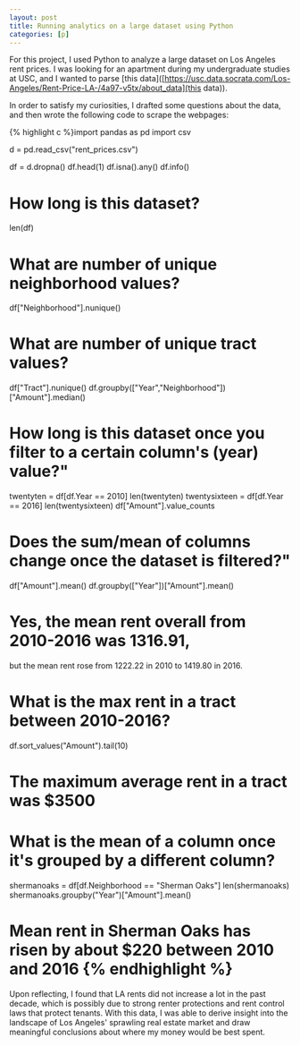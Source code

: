 ```yaml
---
layout: post
title: Running analytics on a large dataset using Python
categories: [p]
---
```


For this project, I used Python to analyze a large dataset on Los Angeles rent prices. I was looking for an apartment during my undergraduate studies at USC, and I wanted to parse [this data]([https://usc.data.socrata.com/Los-Angeles/Rent-Price-LA-/4a97-v5tx/about_data](this data)).

In order to satisfy my curiosities, I drafted some questions about the data, and then wrote the following code to scrape the webpages:

{% highlight c %}import pandas as pd
import csv

d = pd.read_csv("rent_prices.csv")

df = d.dropna()
df.head(1)
df.isna().any()
df.info()

# How long is this dataset?
len(df)

# What are number of unique neighborhood values?
df["Neighborhood"].nunique()

# What are number of unique tract values?
df["Tract"].nunique()
df.groupby(["Year","Neighborhood"])["Amount"].median()

# How long is this dataset once you filter to a certain column's (year) value?"
twentyten = df[df.Year == 2010]
len(twentyten)
twentysixteen = df[df.Year == 2016]
len(twentysixteen)
df["Amount"].value_counts
  
# Does the sum/mean of columns change once the dataset is filtered?"
df["Amount"].mean()
df.groupby(["Year"])["Amount"].mean()

# Yes, the mean rent overall from 2010-2016 was 1316.91, 
but the mean rent rose from 1222.22 in 2010 to 1419.80 in 2016.

# What is the max rent in a tract between 2010-2016?
   
df.sort_values("Amount").tail(10)

# The maximum average rent in a tract was $3500
# What is the mean of a column once it's grouped by a different column? 

shermanoaks = df[df.Neighborhood == "Sherman Oaks"]
len(shermanoaks)
shermanoaks.groupby("Year")["Amount"].mean()

# Mean rent in Sherman Oaks has risen by about $220 between 2010 and 2016 {% endhighlight %}

Upon reflecting, I found that LA rents did not increase a lot in the past decade, which is possibly due to strong renter protections and rent control laws that protect tenants. With this data, I was able to derive insight into the landscape of Los Angeles' sprawling real estate market and draw meaningful conclusions about where my money would be best spent.
